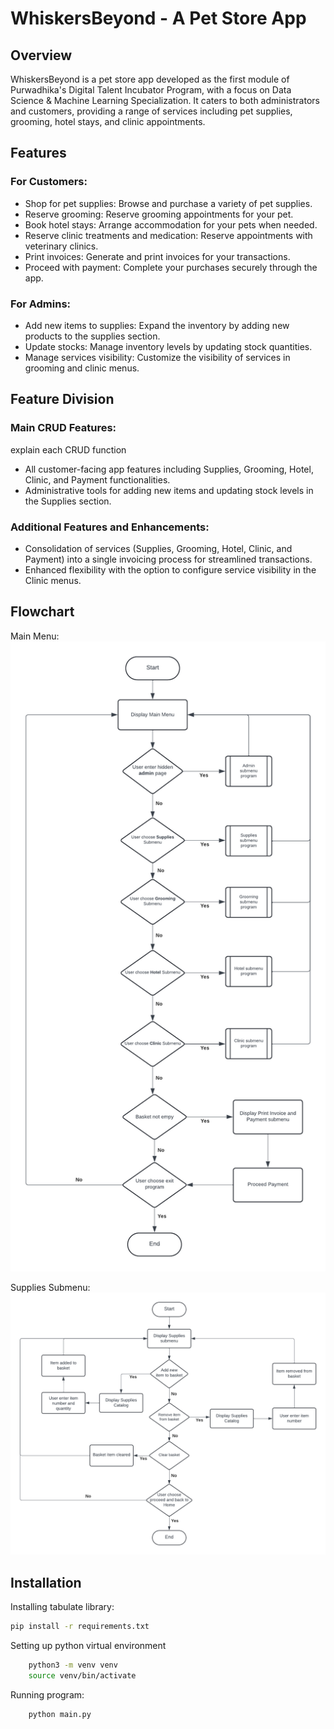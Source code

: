 # WhiskersBeyond - A Pet Store App
## Overview
WhiskersBeyond is a pet store app developed as the first module of Purwadhika's Digital Talent Incubator Program, with a focus on Data Science & Machine Learning Specialization. It caters to both administrators and customers, providing a range of services including pet supplies, grooming, hotel stays, and clinic appointments.

## Features
### For Customers:
- Shop for pet supplies: Browse and purchase a variety of pet supplies.
- Reserve grooming: Reserve grooming appointments for your pet.
- Book hotel stays: Arrange accommodation for your pets when needed.
- Reserve clinic treatments and medication: Reserve appointments with veterinary clinics.
- Print invoices: Generate and print invoices for your transactions.
- Proceed with payment: Complete your purchases securely through the app.
### For Admins:
- Add new items to supplies: Expand the inventory by adding new products to the supplies section.
- Update stocks: Manage inventory levels by updating stock quantities.
- Manage services visibility: Customize the visibility of services in grooming and clinic menus.

## Feature Division
### Main CRUD Features:
explain each CRUD function

- All customer-facing app features including Supplies, Grooming, Hotel, Clinic, and Payment functionalities.
- Administrative tools for adding new items and updating stock levels in the Supplies section.

### Additional Features and Enhancements:
- Consolidation of services (Supplies, Grooming, Hotel, Clinic, and Payment) into a single invoicing process for streamlined transactions.
- Enhanced flexibility with the option to configure service visibility in the Clinic menus.

## Flowchart
Main Menu:
![Main Menu](img/main_menu.png)

Supplies Submenu:
![Supplies Submenu](img/supplies_submenu.png)
## Installation
Installing tabulate library:
```bash
pip install -r requirements.txt
```
Setting up python virtual environment
```bash
    python3 -m venv venv
    source venv/bin/activate
```

Running program:
```bash
    python main.py
```
